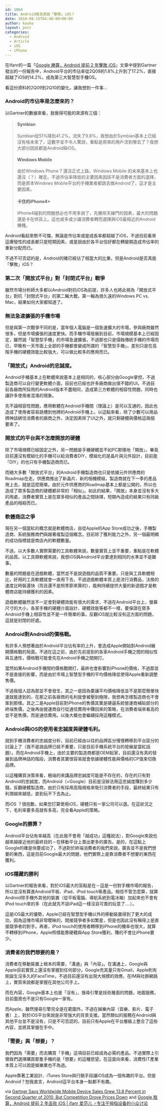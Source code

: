 ```yaml
---
id: 1864
title: Android是否真能「擊敗」iOS？
date: 2010-08-15T04:48:00+00:00
author: kouko
layout: post
categories:
  - Android
  - Article
  - iOS
  - iPhone
---
```

在ifanr的一篇「[Google 勝算，Android 提前 2 年擊敗 iOS](http://www.ifanr.com/15997)」文章中提到Gartner發出的一份報告中，Android平台的市佔率從2Q09的1.8%上升到了17.2%，直接超越了iOS的14.2%，成為第三大智慧型手機OS。

看這份資料的2Q09到2Q10的變化，讓我想到一件事&#8230;

### Android的市佔率是怎麼來的？

以﻿Gartner的數據來看，我覺得可能的來源有三個：

> #### Symbian
> ﻿Symbian從51%降到41.2%，流失了9.8%，我想由於Symbian基本上已經沒有啥未來了，這數字並不令人驚訝，重點是原來的用戶流到哪去了？我想大部分因該都是Android與iOS。
>
> #### Windows Mobile
> 由於Windows Phone 7 還沒正式上路，Windows Mobile 的未來基本上也還沒（？）確定。不過市佔率降低的主要因素因該不是消費者方面的選擇，而是原本Windows Mobile平台的手機業者都跳去做﻿Android了，這才是主要因素。
>
> #### 卡住的iPhone4>
> iPhone4碰到的問題想必也不用多說了，先撇除天線門的因素，最大的問題還是卡在供貨上。這也或多或少讓消費者轉而選擇與iOS最相近的Android機種。

Android看起來勢不可擋，無論是市佔率或是成長率都超越了iOS，不過目前看來這爆發性的成長都只是短期因素，或是說由於各平台恰好都在轉變期造成市佔率的重新分配而已。

不過不可否認的是，Android的確已經佔了相當大的比重，但是Android是否真能「擊敗」iOS？

### ﻿第二次「開放式平台」對「封閉式平台」戰爭

﻿雖然市場分析師大多都以Android對抗iOS為前提，許多人也將此視為「開放式平台」對抗「封閉式平台」的第二輪大戰，第一輪為很久遠的Windows PC vs. Mac，結果如何大家都知道了。

### 無法急速擴張的手機市場

但是與第一次戰爭不同的是，當年個人電腦是一個急速擴大的市場，參與廠商雖然很多，但是市場擴張的速度更快。而手機市場發展到目前，市場規模基本上已經固定，雖然說「智慧型手機」的市場急速擴張，不過那也只是侵蝕傳統手機的市場而已，早晚有一天市面上全部的手機都會變成所謂的「智慧型手機」，差別只是在高階手機的硬體效能比較強大，可以做比較多的應用而已。

### 「開放式」Android的忠誠度。

﻿Android手機基本上在軟體來說基本上是相同的，核心部分由Google掌控，不過製造商可以自行變更軟體介面，目前也已經也許多廠商做出很不錯的UI。不過目前各廠商所採用的Android版本不盡相同，造成第三方軟體的相容性問題，同時也讓許多使用者混淆的現象。

先不論相容性問題，應用軟體在Android手機間（理論上）是可以互通的，因此也造成了使用者容易跳槽到他牌的Android手機上。以這點來看，除了少數可以用品牌神話綁住消費者的廠商之外，決定因素除了UI之外，就只剩硬體與價格這兩個要素了。

### 開放式的平台與不怎麼開放的硬體

除了市場規模已經固定之外，另一問題是手機硬體並不如PC那樣地「開放」，畢竟目前還沒有模組化的手機可以給消費者DIY，模組化的是晶片與元件設計，目前能「DIY」的也只有手機製造商而已。

﻿而絕大多數「開放式平台」的Android手機製造商也只是依據元件供應商的Roadmap在走。供應商推出了新晶片、新的相機模組，製造商就在下一季的產品用上去，就是這麼簡單。由於元件供應商的Roadmap基本上都是公開的，所以也造成了眾多製造商的硬體都非常的「相似」。如此的結果，「開放」本身並沒有多大的用處，消費者實質上是在眾多相似的產品之間抉擇，短期內造成的結果只有同級產品的相殺而已。

### 軟體商店之爭
現在另一個當紅的概念就是軟體商店，自從Apple的App Store成功之後，手機製造商、系統服務商們與跟著複製這個概念。目前除了獲利能力之外，另一個最明顯的成功指標就是商店內的軟體數量。

不過，以大多數人實際需要的工具軟體來說，﻿數量實質上並不重要，重點是在軟體的品質。以工具類軟體來說，我想iOS與Android平台要達到相同的水準並不是難事。

數量的問題是在遊戲軟體，當然並不是說遊戲的品質不重要。只是與工具軟體相比，好用的工具軟體就會一直用下去，不過遊戲軟體本質上是流行消費品，汰換的速度比時裝還快（而且還不是照季節來算的），能夠持續提供大量的新遊戲才是軟體商店能持續獲利的因素。

遊戲軟體雖然並不一定會對硬體效能有很大的需求，不過在Android平台上，螢幕尺寸的大小，各家手機的硬體介面設計、硬體效能等都不一樣，要保證在眾多Android手機上相容性並不是一件簡單的事。反觀iOS就比較沒有這方面的問題，這就是封閉的好處。

### Android對Android的價格戰。

有許多人預想著由於Android平台佔有率的上升，會造成Apple開始對Android展開價格戰的局面。不過在這之前，由於先前提到的各家Android手機之間的相似性與互通性，價格戰可能會先在Android手機之間開打。

當然如果Android手機間的價格戰開打，最終也會影響到iPhone的價格，不過那並不是直接的影響，而是由於市場上智慧型手機的平均價格降低使得Apple重新調整售價。

不過我個人認為那並不會發生，其之一是因為要讓平均價格降低並不是那麼簡單快速就能達到的，在那之前各廠商的毛利就會被壓到極限，我想再怎樣製造商也不會笨到那樣。其之二是Apple目前對iPhone的售價其實是硬逼系統營運商補貼部分的終端售價，之後再由營運商自行從通信費用中賺回來的策略，在消費者端來看高的並不是售價，而是通信費用。以後大概也會繼續採用這種模式。

### Android與iOS的使用者忠誠度與硬體毛利。

說到手機消費者的忠誠度分析，目前已經由以往的品牌區分慢慢轉移到平台區分的討論上了（我不是說品牌已經不重要，只是目前手機系統平台的發展是當紅話題）。而在Android手機上，由於主要的製造商都是OEM起家，目前還沒有真的發展到品牌神話的階段，消費者其實很容易就會依據硬體性能與價格的CP值來切換品牌。

以這種購買決策來看，極端的來講品牌忠誠度可能是不存在的，存在的只有對Android的忠誠度，而Android（=Google）目前是沒辦法用這忠誠度賺到多少錢。反觀硬體製造商，由於只有採用高階規格來吸引消費者的手段，最終結果只有利潤越來越低，直到玩不下去為止。

而iOS ？很抱歉，如果您打算使用iOS，硬體只有一家公司可以選。在這狀況之下，毛利率要多高就有多高，完全看Apple的策略。

### Google的勝算？

Android平台佔有率越高（在此我不會用「越成功」這種說法），對Google來說也越來越接近他的最終目的－在移動平台上賣出更多的廣告。是的，在這點上Google的確是快要成功了，不過對於終端消費者的我們來說，廣告並不是我們想要的東西，這是目前Google最大的問題，他們實際上是靠消費者不想要的東西在獲利。

### iOS隱藏的勝利

以Gartner的報告來看，對於iOS最大的盲點是在－這是一份對手機市場的報告，所以並沒有算進Android平板、iPad、iPod touch等產品。相信不管怎麼算，就算Android除手機外其他的裝置（從平板電腦、導航系統到電冰箱）加起來也不會有iPod touch來的多（在此就先不談iPad這一樣沒貨可賣的玩意了&#8230;.）。

這是iOS最大的優勢，Apple已經在智慧型手機以外的移動裝置得到了更大的成功，因為這塊市場非常曖昧的，間接競爭者多如繁星，但是也因此沒有稱得上是直接競爭者的對手。再者，iPod touch的使用者轉移到iPhone的機率也很大，就算不轉移到iPhone，Apple照樣能靠硬體與App Store獲利，賺的不會比iPhone要少。

### 消費者的我們想要的是？

消費者在移動裝置上根本的需要，「溝通」與「內容」。在溝通上，Google與Apple目前實質上還沒有掌握到任何部分。Google充其量只有Gmail，Apple則有剛誕生沒多久的FaceTime，不過目前還沒有出現大規模的效應。在IM與社群網路上，實質來說都是掌握在其他公司手上。

而在內容，Google基本上也是「沒有」，搜尋引擎是技術層面的問題，地圖服務，目前圖資也不是只有Google一家有。

而Apple，雖然搜尋引擎完全是在範圍外，不過在娛樂內容（音樂、影片、電子書）上，對於iOS平台來說是非常強大的背景支援。當然類似的服務在Android與其他平台並不是沒有，只是不可否認的，目前只有Apple在平台層級上整合了這些內容，並將其掌握在手中。

### 「需要」與「想要」？

我們因為「需要」而去購買「手機」這項目前已經成為必需的產品。不過實際上引領我們選擇購買那隻手機的是「想要」的這種慾望。在這面向來看，消費性IT產業本質上可以說是娛樂業也不為過。

Apple靠著﻿工業設計、iTunes Store與行銷手段讓iOS成為一個有趣的平台。但是Android？恕我直言，Android這平台本身一點都不有趣。


via ﻿[Gartner Says Worldwide Mobile Device Sales Grew 13.8 Percent in Second Quarter of 2010, But Competition Drove Prices Down](http://www.gartner.com/it/page.jsp?id=1421013) and ﻿[Google 胜算，Android 提前 2 年击败 iOS | ifanr 爱范儿 ♂专注于拇指设备的小众讨论](http://www.ifanr.com/15997)
